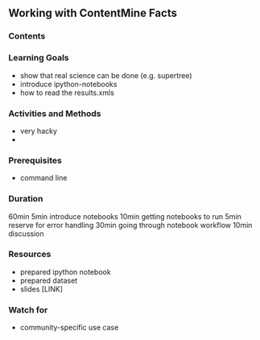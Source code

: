 ## Working with ContentMine Facts

### Contents



### Learning Goals

* show that real science can be done (e.g. supertree)
* introduce ipython-notebooks
* how to read the results.xmls


### Activities and Methods

* very hacky
* 


### Prerequisites

* command line

### Duration

60min
5min introduce notebooks
10min getting notebooks to run
5min reserve for error handling
30min going through notebook workflow
10min discussion


### Resources

* prepared ipython notebook
* prepared dataset
* slides [LINK]


### Watch for

* community-specific use case